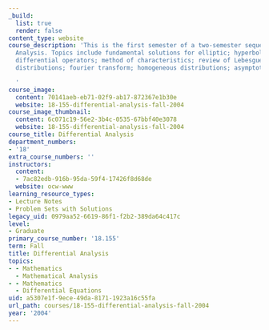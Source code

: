 ```yaml
---
_build:
  list: true
  render: false
content_type: website
course_description: 'This is the first semester of a two-semester sequence on Differential
  Analysis. Topics include fundamental solutions for elliptic; hyperbolic and parabolic
  differential operators; method of characteristics; review of Lebesgue integration;
  distributions; fourier transform; homogeneous distributions; asymptotic methods.

  '
course_image:
  content: 70141aeb-eb71-02f9-ab17-872367e1b30e
  website: 18-155-differential-analysis-fall-2004
course_image_thumbnail:
  content: 6c071c19-56e2-3b4c-0535-67bbf40e3078
  website: 18-155-differential-analysis-fall-2004
course_title: Differential Analysis
department_numbers:
- '18'
extra_course_numbers: ''
instructors:
  content:
  - 7ac82edb-916b-95da-59f4-17426f8d68de
  website: ocw-www
learning_resource_types:
- Lecture Notes
- Problem Sets with Solutions
legacy_uid: 0979aa52-6619-86f1-f2b2-389da64c417c
level:
- Graduate
primary_course_number: '18.155'
term: Fall
title: Differential Analysis
topics:
- - Mathematics
  - Mathematical Analysis
- - Mathematics
  - Differential Equations
uid: a5307e1f-9ece-49da-8171-1923a16c55fa
url_path: courses/18-155-differential-analysis-fall-2004
year: '2004'
---
```


